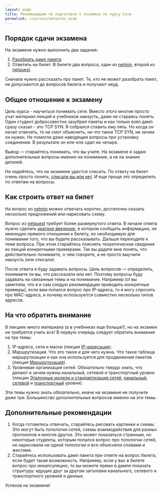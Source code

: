 ```yaml
---
layout: page
title: Рекомендации по подготовке к экзамену по курсу Сети
permalink: /courses/networks_exam
---
```


## Порядок сдачи экзамена

На экзамене нужно выполнить два задания:

1. [Разобрать дамп пакета](/courses/networks_packet).
2. Ответить на билет. В билете два вопроса, один из [netmin](/courses/netmin), второй из [netquest](/courses/netquest).

Сначала нужно рассказать про пакет. Те, кто не может разобрать пакет, не допускаются до вопросов билета и получают неуд.

## Общее отношение к экзамену

Цель курса - научиться понимать сети. Вместо этого многие просто учат материал лекций и учебников наизусть, даже не стараясь понять. Один студент добросовестно зазубрил пакеты и как только взял дамп сразу сказал - это TCP SYN. Я собрался ставить ему пять. Но когда он начал отвечать, то не смог объяснить, ни что такое TCP SYN, ни зачем он нужен. Не помогли даже наводящие вопросы про установку соединения. В результате он еле-еле сдал на четыре.

Вывод — старайтесь понимать, что вы учите. На экзамене я задаю дополнительные вопросы именно на понимание, а не на знание деталей.

Не надейтесь, что на экзамене удастся списать. По ответу на билет очень просто понять, [списали вы или нет](/courses/networks_cheating). И еще проще это определить по ответам на вопросы.

## Как строить ответ на билет

На вопрос из [netmin](/courses/netmin) можно отвечать коротко, достаточно сказать несколько предложений или нарисовать схему.

Вопрос из [netquest](/courses/netquest) требует более развернутого ответа. В начале ответа нужно сделать [краткое введение](/courses/networks_intro), в котором сообщить информацию, не имеющую прямого отношения к билету, но необходимую для понимания того, что вы будете рассказывать. Дальше переходите к теме вопроса. При этом старайтесь пояснять теоретические сведения из лекций конкретными примерами. Так вы дадите мне понять, что действительно понимаете, о чем говорите, а не просто выучили наизусть (или списали).

После ответа я буду задавать вопросы. Цель вопросов — определить, понимаете ли вы, что рассказали или нет. Поэтому вопросы буду задавать на связанные темы и на понимание. Например (о! вы заметили, что я и сам следую рекомендации приводить конкретные примеры), если вам попался вопрос про IP-адреса, то я могу спросить про MAC-адреса, и почему используются совместно несколько типов адресов.

## На что обратить внимание

В лекциях много материала (а в учебниках еще больше!), но на экзамен не требуется учить все! В первую очередь следует обратить внимание на три темы:

1. IP-адреса, сети и маски (лекция [IP-адресация](https://yadi.sk/i/VBBgLpldcs7Fe)).
2. Маршрутизация. Что это такое и для чего нужна. Что такое таблица маршрутизации и как она используется для продвижения пакетов (лекция [Маршрутизация](https://yadi.sk/i/RZ62wCMDd8XJP)).
3. Уровневая организация сетей. Обязательно твердо знать, что делают и зачем нужны канальный, сетевой и транспортный уровни (лекции [Эталонные модели и стандартизация сетей](https://yadi.sk/i/0qd0dup1cmq5p), [канальный](https://yadi.sk/i/44rrI8r8cmq7J), [сетевой](https://yadi.sk/i/wedgH-TUcmqER) и [транспортный](https://yadi.sk/i/GeQPeiqCdC4FV) уровни).

Эти темы нужно знать обязательно, иначе на экзамене не получите даже три. Большинство дополнительных вопросов именно на эти темы.

## Дополнительные рекомендации

1. Когда готовитесь отвечать, старайтесь рисовать картинки и схемы. Это могут быть топологии сетей, схемы взаимодействия для разных протоколов и  многое другое. Это может показаться странным, но некоторые студенты, которым попался вопрос про топологии сетей, не нарисовали ни одной топологии и все объясняли словами и жестами.
2. Старайтесь использовать дамп пакета при ответе на вопрос билета, если будет такая возможность. Например, если у вас в билете вопрос про инкапсуляцию, то вы можете прямо в дампе показать структуру: идущие друг за другом заголовки канального, сетевого и транспортного уровней и данные.

Успехов на экзамене!
